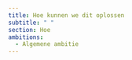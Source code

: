 ```yaml
---
title: Hoe kunnen we dit oplossen
subtitle: " "
section: Hoe
ambitions:
  - Algemene ambitie
---
```

